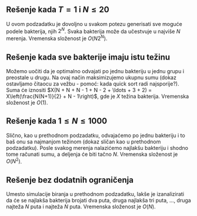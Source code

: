 ## Rešenje kada $T = 1$ i $N \leq 20$
U ovom podzadatku je dovoljno u svakom potezu generisati sve moguće podele bakterija, njih $2^N$. Svaka bakterija može da učestvuje u najviše $N$ merenja. Vremenska složenost je $O(N2^N)$.

## Rešenje kada sve bakterije imaju istu težinu
Možemo uočiti da je optimalno odvajati po jednu bakteriju u jednu grupu i preostale u drugu. Na ovaj način maksimizujemo ukupnu sumu (dokaz ostavljamo čitaocu za vežbu - pomoć: kada quick sort radi najsporije?). Suma će iznositi $X(N + N + N - 1 + N - 2 + \ldots + 3 + 2) = X\left(\frac{N(N+1)}{2} + N - 1\right)$, gde je $X$ težina bakterija. Vremenska složenost je $O(1)$.

## Rešenje kada $1 \leq N \leq 1000$
Slično, kao u prethodnom podzadatku, odvajaćemo po jednu bakteriju i to baš onu sa najmanjom težinom (dokaz sličan kao u prethodnom podzadatku). Posle svakog merenja nalazićemo najlakšu bakteriju i shodno tome računati sumu, a deljenja će biti tačno $N$. Vremenska složenost je $O(N^2)$.

## Rešenje bez dodatnih ograničenja
Umesto simulacije biranja u prethodnom podzadatku, lakše je izanalizirati da će se najlakša bakterija brojati dva puta, druga najlakša tri puta, ..., druga najteža $N$ puta i najteža $N$ puta. Vremenska složenost je $O(N)$.